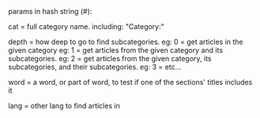 params in hash string (#):

cat
= full category name. including: "Category:"

depth
= how deep to go to find subcategories.
eg: 0 = get articles in the given category
eg: 1 = get articles from the given category and its subcategories.
eg: 2 = get articles from the given category, its subcategories, and their subcategories.
eg: 3 = etc...

word
= a word, or part of word, to test if one of the sections' titles includes it

lang
= other lang to find articles in